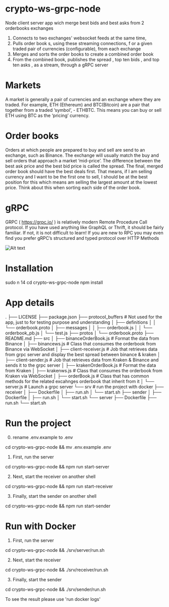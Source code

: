 # crypto-ws-grpc-node
Node client server app wich merge best bids and best asks from 2 orderbooks exchanges

1. Connects to two exchanges' websocket feeds at the same time,
2. Pulls order book s, using these streaming connections, f or a given traded pair of currencies (configurable), from each exchange
3. Merges and sorts the order books to create a combined order book
4. From the combined book, publishes the spread , top ten bids , and top ten asks , as a stream, through a gRPC server

# Markets
A market is generally a pair of currencies and an exchange where they are traded. For example, ETH (Ethereum) and BTC(Bitcoin) are a pair
that together from a traded ‘symbol’, - ETHBTC. This means you can buy or sell ETH using BTC as the ‘pricing’ currency.

# Order books
Orders at which people are prepared to buy and sell are send to an exchange, such as Binance. The exchange will usually match the buy and
sell orders that approach a market ‘mid-price’. The difference between the best ask price and the best bid price is called the spread.
The final, merged order book should have the best deals first. That means, if I am selling currency and I want to be the first one to sell, I should
be at the best position for this which means am selling the largest amount at the lowest price. Think about this when sorting each side of the
order book.

# gRPC
GRPC ( https://grpc.io/ ) is relatively modern Remote Procedure Call protocol. If you have used anything like GraphQL or Thrift, it should be fairly
familiar. If not, it is not difficult to learn! If you are new to RPC you may even find you prefer gRPC’s structured and typed protocol over HTTP
Methods


![Alt text](/tomcls/crypto-ws-grpc-node/blob/main/assets/images/crypto-ws-grpc.png?raw=true "A picture is sometimes better than a long speech")


# Installation
sudo n 14 
cd crypto-ws-grpc-node
npm install

# App details

.
├── LICENSE
├── package.json
├── protocol_buffers # Not used for the app, just to for testing purpose and understanding
│   ├── definitions
│   │   └── orderbook.proto
│   ├── messages
│   │   ├── orderbook.js
│   │   └── orderbook_pb.js
│   └── test.js
├── protos
│   └── orderbook.proto
├── README.md
├── src
│   ├── binanceOrderBook.js # Format the data from Binance
│   ├── binancews.js # Class that consumes the orderbook from Binance via WebSocket 
│   ├── client-receiver.js # Job that retrieves data from grpc server and display the best spread between binance & kraken
│   ├── client-sender.js # Job that retrieves data from Kraken & Binance and sends it to the grpc server
│   ├── krakenOrderBook.js # Format the data from Kraken
│   ├── krakenws.js # Class that consumes the orderbook from Kraken via WebSocket 
│   ├── orderBook.js # Class that has common methods for the related excahnges orderbook that inherit from it
│   └── server.js # Launch a grpc server
└── srv # run the project with docker
    ├── receiver
    │   ├── Dockerfile
    │   ├── run.sh
    │   └── start.sh
    ├── sender
    │   ├── Dockerfile
    │   ├── run.sh
    │   └── start.sh
    └── server
        ├── Dockerfile
        ├── run.sh
        └── start.sh

# Run the project
0. rename .env.example to .env

cd crypto-ws-grpc-node && mv .env.example .env

1. First, run the server

cd crypto-ws-grpc-node && npm run start-server

2. Next, start the receiver on another shell

cd crypto-ws-grpc-node && npm run start-receiver 

3. Finally, start the sender on another shell

cd crypto-ws-grpc-node && npm run start-sender 

# Run with Docker

1. First, run the server

cd crypto-ws-grpc-node && ./srv/server/run.sh

2. Next, start the receiver

cd crypto-ws-grpc-node && ./srv/receiver/run.sh

3. Finally, start the sender

cd crypto-ws-grpc-node && ./srv/sender/run.sh

To see the result please use 'run docker logs'